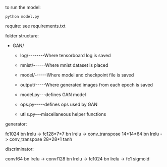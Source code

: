 to run the model:

    python model.py

require: see requirements.txt

folder structure:

* GAN/

  * log/--------Where tensorboard log is saved

  * mnist/------Where mnist dataset is placed

  * model/------Where model and checkpoint file is saved

  * output/-----Where generated images from each epoch is saved

  * model.py---defines GAN model

  * ops.py-----defines ops used by GAN

  * utils.py---miscellaneous helper functions


generator:

fc1024 bn lrelu -> fc128\*7\*7 bn lrelu -> conv_transpose 14\*14\*64 bn lrelu -> conv_transpose 28\*28\*1 tanh

discriminator:

convf64 bn lrelu -> convf128 bn lrelu -> fc1024 bn lrelu -> fc1 sigmoid
